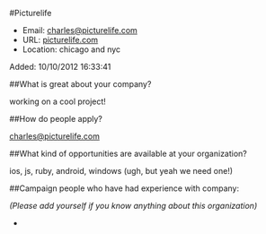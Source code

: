 
#Picturelife

* Email: [charles@picturelife.com](mailto:charles@picturelife.com)
* URL: [picturelife.com](picturelife.com)
* Location: chicago and nyc

Added: 10/10/2012 16:33:41

##What is great about your company?

working on a cool project! 

##How do people apply?

charles@picturelife.com

##What kind of opportunities are available at your organization?

ios, js, ruby, android, windows (ugh, but yeah we need one!)



##Campaign people who have had experience with company:

*(Please add yourself if you know anything about this organization)*

* 


    